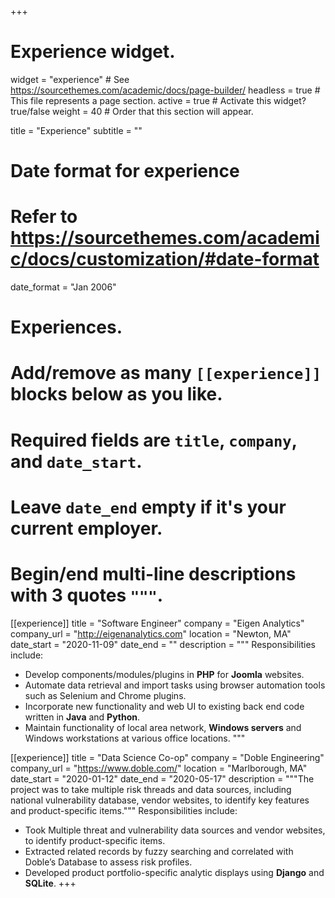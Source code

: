 +++
# Experience widget.
widget = "experience"  # See https://sourcethemes.com/academic/docs/page-builder/
headless = true  # This file represents a page section.
active = true  # Activate this widget? true/false
weight = 40  # Order that this section will appear.

title = "Experience"
subtitle = ""

# Date format for experience
#   Refer to https://sourcethemes.com/academic/docs/customization/#date-format
date_format = "Jan 2006"

# Experiences.
#   Add/remove as many `[[experience]]` blocks below as you like.
#   Required fields are `title`, `company`, and `date_start`.
#   Leave `date_end` empty if it's your current employer.
#   Begin/end multi-line descriptions with 3 quotes `"""`.
[[experience]]
  title = "Software Engineer"
  company = "Eigen Analytics"
  company_url = "http://eigenanalytics.com"
  location = "Newton, MA"
  date_start = "2020-11-09"
  date_end = ""
  description = """
  Responsibilities include:
  
  * Develop components/modules/plugins in **PHP** for **Joomla** websites.
  * Automate data retrieval and import tasks using browser automation tools
    such as Selenium and Chrome plugins.
  * Incorporate new functionality and web UI to existing back end code written in **Java** and **Python**.
  * Maintain functionality of local area network, **Windows servers** and Windows workstations at various office locations.
  """

[[experience]]
  title = "Data Science Co-op"
  company = "Doble Engineering"
  company_url = "https://www.doble.com/"
  location = "Marlborough, MA"
  date_start = "2020-01-12"
  date_end = "2020-05-17"
  description = """The project was to take multiple risk threads and data sources, including national vulnerability database, vendor websites, to identify key features and product-specific items."""
  Responsibilities include:

  * Took Multiple threat and vulnerability data sources and vendor websites, to identify product-specific items.
  * Extracted related records by fuzzy searching and correlated with Doble’s Database to assess risk profiles.
  * Developed product portfolio-specific analytic displays using **Django** and **SQLite**.
+++
